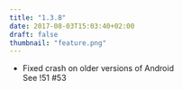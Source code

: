 ```yaml
---
title: "1.3.8"
date: 2017-08-03T15:03:40+02:00
draft: false
thumbnail: "feature.png"
---
```


*   Fixed crash on older versions of Android  
    See !51 #53

